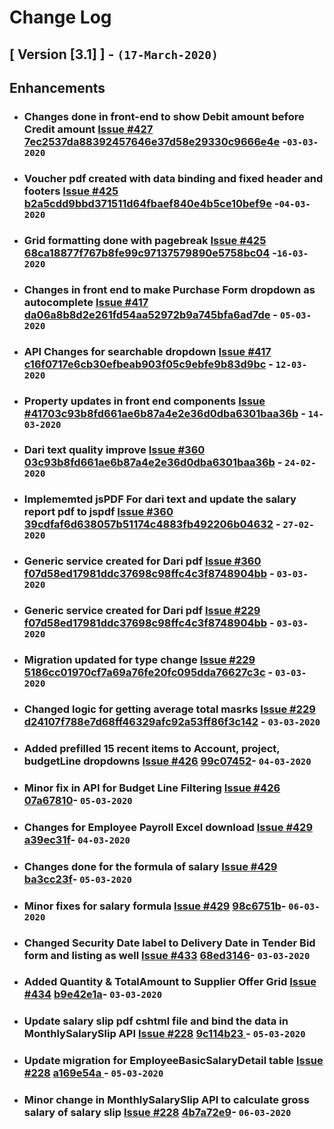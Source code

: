 # Change Log

## [ Version  [3.1] ] - `(17-March-2020)`

## Enhancements

- ### Changes done in front-end to show Debit amount before Credit amount [Issue #427](https://gitlab.com/edgsolutions-engineering/clear-fusion/-/issues/427) [7ec2537da88392457646e37d58e29330c9666e4e](https://gitlab.com/edgsolutions-engineering/clear-fusion/-/merge_requests/558/diffs?commit_id=7ec2537da88392457646e37d58e29330c9666e4e) -`03-03-2020`

- ### Voucher pdf created with data binding and fixed header and footers [Issue #425](https://gitlab.com/edgsolutions-engineering/clear-fusion/-/issues/425) [b2a5cdd9bbd371511d64fbaef840e4b5ce10bef9e](https://gitlab.com/edgsolutions-engineering/clear-fusion/-/merge_requests/562/diffs?commit_id=b2a5cdd9bbd371511d64fbaef840e4b5ce10bef9e) -`04-03-2020`

- ### Grid formatting done with pagebreak [Issue #425](ttps://gitlab.com/edgsolutions-engineering/clear-fusion/-/issues/425) [68ca18877f767b8fe99c97137579890e5758bc04](https://gitlab.com/edgsolutions-engineering/clear-fusion/-/merge_requests/603/diffs?commit_id=68ca18877f767b8fe99c97137579890e5758bc04) -`16-03-2020`

- ### Changes in front end to make  Purchase Form dropdown as autocomplete [Issue #417](https://gitlab.com/edgsolutions-engineering/clear-fusion/-/issues/417) [da06a8b8d2e261fd54aa52972b9a745bfa6ad7de](https://gitlab.com/edgsolutions-engineering/clear-fusion/-/merge_requests/575/diffs?commit_id=da06a8b8d2e261fd54aa52972b9a745bfa6ad7de) - `05-03-2020`

- ### API Changes for searchable dropdown [Issue #417](https://gitlab.com/edgsolutions-engineering/clear-fusion/-/issues/417) [c16f0717e6cb30efbeab903f05c9ebfe9b83d9bc](https://gitlab.com/edgsolutions-engineering/clear-fusion/-/merge_requests/575/diffs?commit_id=c16f0717e6cb30efbeab903f05c9ebfe9b83d9bc) - `12-03-2020`

- ### Property updates in front end components [Issue #417](https://gitlab.com/edgsolutions-engineering/clear-fusion/-/issues/417)[03c93b8fd661ae6b87a4e2e36d0dba6301baa36b](https://gitlab.com/edgsolutions-engineering/clear-fusion/-/merge_requests/596/diffs?commit_id=03c93b8fd661ae6b87a4e2e36d0dba6301baa36b) - `14-03-2020`


- ### Dari text quality improve [Issue #360](https://gitlab.com/edgsolutions-engineering/clear-fusion/-/issues/360)   [03c93b8fd661ae6b87a4e2e36d0dba6301baa36b](https://gitlab.com/edgsolutions-engineering/clear-fusion/-/merge_requests/596/diffs?commit_id=03c93b8fd661ae6b87a4e2e36d0dba6301baa36b) - `24-02-2020`

- ### Implememted jsPDF For dari text and update the salary report pdf to jspdf [Issue #360](https://gitlab.com/edgsolutions-engineering/clear-fusion/-/issues/360) [39cdfaf6d638057b51174c4883fb492206b04632](https://gitlab.com/edgsolutions-engineering/clear-fusion/-/merge_requests/550/diffs?commit_id=39cdfaf6d638057b51174c4883fb492206b04632) - `27-02-2020`


- ### Generic service created for Dari pdf [Issue #360](https://gitlab.com/edgsolutions-engineering/clear-fusion/-/issues/360) [f07d58ed17981ddc37698c98ffc4c3f8748904bb](https://gitlab.com/edgsolutions-engineering/clear-fusion/-/merge_requests/561/diffs?commit_id=f07d58ed17981ddc37698c98ffc4c3f8748904bb) - `03-03-2020`

- ### Generic service created for Dari pdf [Issue #229](https://gitlab.com/edgsolutions-engineering/clear-fusion/-/issues/229)  [f07d58ed17981ddc37698c98ffc4c3f8748904bb](https://gitlab.com/edgsolutions-engineering/clear-fusion/-/merge_requests/561/diffs?commit_id=f07d58ed17981ddc37698c98ffc4c3f8748904bb) - `03-03-2020`


- ### Migration updated for type change [Issue #229](https://gitlab.com/edgsolutions-engineering/clear-fusion/-/issues/229) [5186cc01970cf7a69a76fe20fc095dda76627c3c](https://gitlab.com/edgsolutions-engineering/clear-fusion/-/merge_requests/555/diffs?commit_id=5186cc01970cf7a69a76fe20fc095dda76627c3c) - `03-03-2020`


- ### Changed logic for getting average total masrks [Issue #229](https://gitlab.com/edgsolutions-engineering/clear-fusion/-/issues/229) [d24107f788e7d68ff46329afc92a53ff86f3c142](https://gitlab.com/edgsolutions-engineering/clear-fusion/-/merge_requests/555/diffs?commit_id=d24107f788e7d68ff46329afc92a53ff86f3c142) - `03-03-2020`


- ### Added prefilled 15 recent items to Account, project, budgetLine dropdowns [Issue #426](https://gitlab.com/edgsolutions-engineering/clear-fusion/issues/426) [99c07452](https://gitlab.com/edgsolutions-engineering/clear-fusion/-/commit/99c07452140578e0fc099d051671a815fdbc12e0)- `04-03-2020` 

- ### Minor fix in API for Budget Line Filtering [Issue #426](https://gitlab.com/edgsolutions-engineering/clear-fusion/issues/426) [07a67810](https://gitlab.com/edgsolutions-engineering/clear-fusion/-/commit/07a678102ba03c866821c5a789545785fe6e9ac9)- `05-03-2020` 

- ### Changes for Employee Payroll Excel download [Issue #429](https://gitlab.com/edgsolutions-engineering/clear-fusion/issues/429) [a39ec31f](https://gitlab.com/edgsolutions-engineering/clear-fusion/-/commit/a39ec31fd19f0405306e8cc08c57d4bb0e4b5507)- `04-03-2020` 

- ### Changes done for the formula of salary [Issue #429](https://gitlab.com/edgsolutions-engineering/clear-fusion/issues/429) [ba3cc23f](https://gitlab.com/edgsolutions-engineering/clear-fusion/-/commit/ba3cc23f09d586ac896f8e9de97e76a34e49dbd2)- `05-03-2020` 

- ### Minor fixes for salary formula [Issue #429](https://gitlab.com/edgsolutions-engineering/clear-fusion/issues/429) [98c6751b](https://gitlab.com/edgsolutions-engineering/clear-fusion/-/commit/98c6751bf7dc05bd5b9ae872282f43b3ce7c2f82)- `06-03-2020` 

- ### Changed Security Date label to Delivery Date in Tender Bid form and listing as well [Issue #433](https://gitlab.com/edgsolutions-engineering/clear-fusion/issues/433) [68ed3146](https://gitlab.com/edgsolutions-engineering/clear-fusion/-/commit/68ed3146d5ea27415c1827be92ceddb5130cf716)- `03-03-2020`

- ### Added Quantity & TotalAmount to Supplier Offer Grid [Issue #434](https://gitlab.com/edgsolutions-engineering/clear-fusion/issues/434) [b9e42e1a](https://gitlab.com/edgsolutions-engineering/clear-fusion/-/commit/b9e42e1a4ab10a0c95f74e86fd76cb673e18c9db)- `03-03-2020`

- ### Update salary slip pdf cshtml file and bind the data in MonthlySalarySlip API [Issue #228](https://gitlab.com/edgsolutions-engineering/clear-fusion/issues/228) [9c114b23 ](https://gitlab.com/edgsolutions-engineering/clear-fusion/-/commit/9c114b236255056144b207f890a0532ccb37bcb9)- `05-03-2020` 

 - ### Update migration for EmployeeBasicSalaryDetail table [Issue #228](https://gitlab.com/edgsolutions-engineering/clear-fusion/issues/228) [a169e54a ](https://gitlab.com/edgsolutions-engineering/clear-fusion/-/commit/a169e54a132ac46d10b1381ebcd08c0e77dddbef)- `05-03-2020`
 
 - ### Minor change in MonthlySalarySlip API to calculate gross salary of salary slip [Issue #228](https://gitlab.com/edgsolutions-engineering/clear-fusion/issues/228) [4b7a72e9](https://gitlab.com/edgsolutions-engineering/clear-fusion/-/commit/4b7a72e9874a14be4e0d7fe84daab8872200e58e)- `06-03-2020`

 